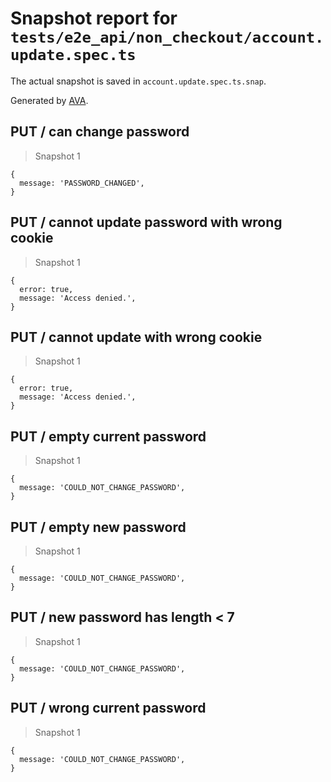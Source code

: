 # Snapshot report for `tests/e2e_api/non_checkout/account.update.spec.ts`

The actual snapshot is saved in `account.update.spec.ts.snap`.

Generated by [AVA](https://ava.li).

## PUT / can change password

> Snapshot 1

    {
      message: 'PASSWORD_CHANGED',
    }

## PUT / cannot update password with wrong cookie

> Snapshot 1

    {
      error: true,
      message: 'Access denied.',
    }

## PUT / cannot update with wrong cookie

> Snapshot 1

    {
      error: true,
      message: 'Access denied.',
    }

## PUT / empty current password

> Snapshot 1

    {
      message: 'COULD_NOT_CHANGE_PASSWORD',
    }

## PUT / empty new password

> Snapshot 1

    {
      message: 'COULD_NOT_CHANGE_PASSWORD',
    }

## PUT / new password has length < 7

> Snapshot 1

    {
      message: 'COULD_NOT_CHANGE_PASSWORD',
    }

## PUT / wrong current password

> Snapshot 1

    {
      message: 'COULD_NOT_CHANGE_PASSWORD',
    }
